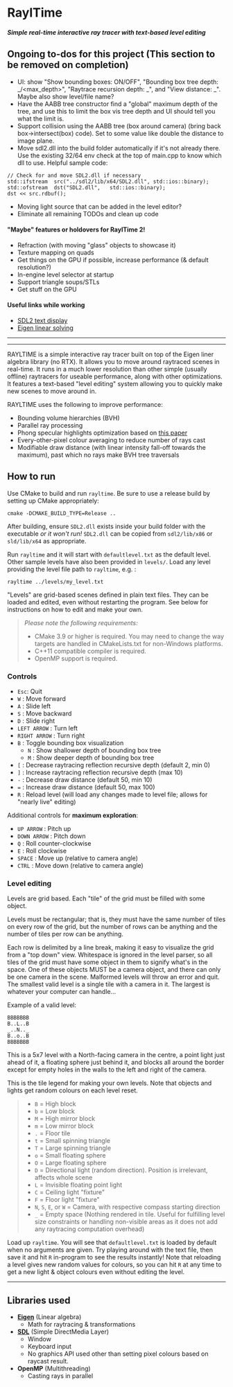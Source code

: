 # RaylTime

##### Simple real-time interactive ray tracer with text-based level editing

## Ongoing to-dos for this project (This section to be removed on completion)

- UI: show "Show bounding boxes: ON/OFF", "Bounding box tree depth: _/\<max_depth\>", "Raytrace recursion depth: _", and "View distance: \_". Maybe also show level/file name?
- Have the AABB tree constructor find a "global" maximum depth of the tree, and use this to limit the box vis tree depth and UI should tell you what the limit is.
- Support collision using the AABB tree (box around camera) (bring back box->intersect(box) code). Set to some value like double the distance to image plane.
- Move sdl2.dll into the build folder automatically if it's not already there. Use the existing 32/64 env check at the top of main.cpp to know which dll to use. Helpful sample code:

```
// Check for and move SDL2.dll if necessary
std::ifstream  src("../sdl2/lib/x64/SDL2.dll", std::ios::binary);
std::ofstream  dst("SDL2.dll",   std::ios::binary);
dst << src.rdbuf();
```

- Moving light source that can be added in the level editor?
- Eliminate all remaining TODOs and clean up code

#### "Maybe" features or holdovers for RaylTime 2!

- Refraction (with moving "glass" objects to showcase it)
- Texture mapping on quads
- Get things on the GPU if possible, increase performance (& default resolution?)
- In-engine level selector at startup
- Support triangle soups/STLs
- Get stuff on the GPU

#### Useful links while working

- [SDL2 text display](https://stackoverflow.com/questions/22886500/how-to-render-text-in-sdl2)
- [Eigen linear solving](https://eigen.tuxfamily.org/dox/group__TutorialLinearAlgebra.html)

---

---

RAYLTIME is a simple interactive ray tracer built on top of the Eigen liner algebra library (no RTX). It allows you to move around raytraced scenes in real-time. It runs in a much lower resolution than other simple (usually offline) raytracers for useable performance, along with other optimizations. It features a text-based "level editing" system allowing you to quickly make new scenes to move around in.

RAYLTIME uses the following to improve performance:

- Bounding volume hierarchies (BVH)
- Parallel ray processing
- Phong specular highlights optimization based on [this paper](http://jcgt.org/published/0003/03/01/paper.pdf)
- Every-other-pixel colour averaging to reduce number of rays cast
- Modifiable draw distance (with linear intensity fall-off towards the maximum), past which no rays make BVH tree traversals

## How to run

Use CMake to build and run `rayltime`. Be sure to use a release build by setting up CMake appropriately:

```
cmake -DCMAKE_BUILD_TYPE=Release ..
```

After building, ensure `SDL2.dll` exists inside your build folder with the executable _or it won't run!_ `SDL2.dll` can be copied from `sdl2/lib/x86` or `sld/lib/x64` as appropriate.

Run `rayltime` and it will start with `defaultlevel.txt` as the default level. Other sample levels have also been provided in `levels/`. Load any level providing the level file path to `rayltime`, e.g. :

```
rayltime ../levels/my_level.txt
```

"Levels" are grid-based scenes defined in plain text files. They can be loaded and edited, even without restarting the program. See below for instructions on how to edit and make your own.

> _Please note the following requirements:_
>
> - CMake 3.9 or higher is required. You may need to change the way targets are handled in CMakeLists.txt for non-Windows platforms.
> - C++11 compatible compiler is required.
> - OpenMP support is required.

### Controls

- `Esc`: Quit
- `W` : Move forward
- `A` : Slide left
- `S` : Move backward
- `D` : Slide right
- `LEFT ARROW` : Turn left
- `RIGHT ARROW` : Turn right
- `B` : Toggle bounding box visualization
  - `N` : Show shallower depth of bounding box tree
  - `M` : Show deeper depth of bounding box tree
- `[` : Decrease raytracing reflection recursive depth (default 2, min 0)
- `]` : Increase raytracing reflection recursive depth (max 10)
- `-` : Decrease draw distance (default 50, min 10)
- `=` : Increase draw distance (default 50, max 100)
- `R` : Reload level (will load any changes made to level file; allows for "nearly live" editing)

Additional controls for **maximum exploration**:

- `UP ARROW` : Pitch up
- `DOWN ARROW` : Pitch down
- `Q` : Roll counter-clockwise
- `E` : Roll clockwise
- `SPACE` : Move up (relative to camera angle)
- `CTRL` : Move down (relative to camera angle)

### Level editing

Levels are grid based. Each "tile" of the grid must be filled with some object.

Levels must be rectangular; that is, they must have the same number of tiles on every row of the grid, but the number of rows can be anything and the number of tiles per row can be anything.

Each row is delimited by a line break, making it easy to visualize the grid from a "top down" view. Whitespace is ignored in the level parser, so all tiles of the grid must have some object in them to signify what's in the space. One of these objects MUST be a camera object, and there can only be one camera in the scene. Malformed levels will throw an error and quit. The smallest valid level is a single tile with a camera in it. The largest is whatever your computer can handle...

Example of a valid level:

```
BBBBBBB
B..L..B
_..N.._
B..o..B
BBBBBBB
```

This is a 5x7 level with a North-facing camera in the centre, a point light just ahead of it, a floating sphere just behind it, and blocks all around the border except for empty holes in the walls to the left and right of the camera.

This is the tile legend for making your own levels. Note that objects and lights get random colours on each level reset.

> - `B` = High block
> - `b` = Low block
> - `M` = High mirror block
> - `m` = Low mirror block
> - `.` = Floor tile
> - `t` = Small spinning triangle
> - `T` = Large spinning triangle
> - `o` = Small floating sphere
> - `O` = Large floating sphere
> - `D` = Directional light (random direction). Position is irrelevant, affects whole scene
> - `L` = Invisible floating point light
> - `C` = Ceiling light "fixture"
> - `F` = Floor light "fixture"
> - `N`, `S`, `E`, or `W` = Camera, with respective compass starting direction
> - `_` = Empty space (Nothing rendered in tile. Useful for fulfilling level size constraints or handling non-visible areas as it does not add any raytracing computation overhead)

Load up `rayltime`. You will see that `defaultlevel.txt` is loaded by default when no arguments are given. Try playing around with the text file, then save it and hit `R` in-program to see the results instantly! Note that reloading a level gives new random values for colours, so you can hit `R` at any time to get a new light & object colours even without editing the level.

---

## Libraries used

- **[Eigen](https://github.com/eigenteam/eigen-git-mirror)** (Linear algebra)
  - Math for raytracing & transformations
- **[SDL](https://www.libsdl.org/)** (Simple DirectMedia Layer)
  - Window
  - Keyboard input
  - No graphics API used other than setting pixel colours based on raycast result.
- **OpenMP** (Multithreading)
  - Casting rays in parallel
